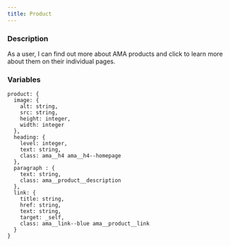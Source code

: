 ```yaml
---
title: Product
---
```


### Description
As a user, I can find out more about AMA products and click to learn more about them on their individual pages.


### Variables
~~~~
product: {
  image: {
    alt: string,
    src: string,
    height: integer,
    width: integer
  },
  heading: {
    level: integer,
    text: string,
    class: ama__h4 ama__h4--homepage
  },
  paragraph : {
    text: string,
    class: ama__product__description
  },
  link: {
    title: string,
    href: string,
    text: string,
    target: _self,
    class: ama__link--blue ama__product__link
  }
}
